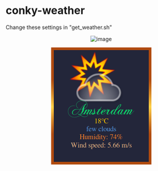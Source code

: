 # conky-weather

Change these settings in "get_weather.sh"

<p align="center"> <img src="https://github.com/wim66/conky-weather-lua/blob/main/Change-settings.png" alt="image"></p>


<p align="center"> <img src="https://github.com/wim66/conky-weather/blob/main/preview.png" alt="image"></p>

